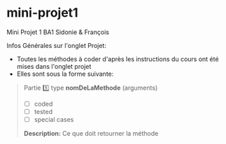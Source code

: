 # mini-projet1
Mini Projet 1 BA1 Sidonie & François

Infos Générales sur l'onglet Projet:
- Toutes les méthodes à coder d'après les instructions du cours ont été mises dans l'onglet projet
- Elles sont sous la forme suivante:

>Partie :one:
>type **nomDeLaMethode** (arguments)
>
>- [ ] coded
>- [ ] tested
>- [ ] special cases
>
>**Description:** Ce que doit retourner la méthode


